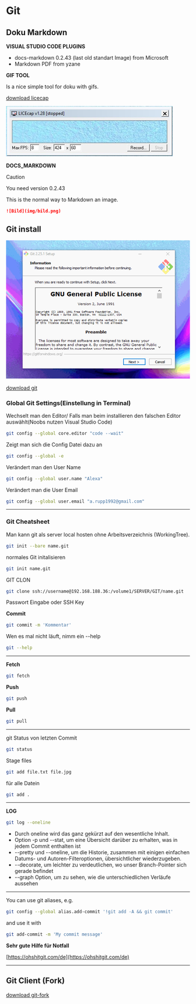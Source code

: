 # Git

## Doku Markdown

**VISUAL STUDIO CODE PLUGINS**

- docs-markdown 0.2.43 (last old standart Image) from Microsoft
- Markdown PDF from yzane

**GIF TOOL**


Is a nice simple tool for doku with gifs.

[download licecap](http://cockos.com/licecap/)

![giftoollicecap](img/licecap.png)

**DOCS_MARKDOWN**

> [!CAUTION]
> You need version 0.2.43

This is the normal way to Markdown an image.
```markdown
![Bild](img/bild.png)
```


## Git install

![installgifgit](img/GitInstall.gif)

[download git](https://git-scm.com/download/win)

### Global Git Settings(Einstellung in Terminal)

Wechselt man den Editor/ Falls man beim installieren den falschen Editor auswählt(Noobs nutzen Visual Studio Code)
```bash
git config --global core.editor "code --wait"
```

Zeigt man sich die Config Datei dazu an
```bash
git config --global -e
```

Verändert man den User Name
```bash
git config --global user.name "Alexa"
```

Verändert man die User Email
```bash
git config --global user.email "a.rupp1992@gmail.com"
```

---

### Git Cheatsheet
Man kann git als server local hosten ohne Arbeitsverzeichnis (WorkingTree).

```bash
git init --bare name.git
```

normales Git initalisieren

```bash
git init name.git
```

GIT CLON

```bash
git clone ssh://username@192.168.188.36:/volume1/SERVER/GIT/name.git
```
Passwort Eingabe oder SSH Key

**Commit**

```bash
git commit -m 'Kommentar'
```

Wen es mal nicht läuft, nimm ein --help
```bash
git --help
```
___

**Fetch**
```bash
git fetch
```
**Push**
```bash
git push
```

**Pull**
```bash
git pull
```
____

git Status von letzten Commit

```bash
git status
```

Stage files

```bash
git add file.txt file.jpg
```

für alle Datein
```bash
git add .
```

---

**LOG**

```bash
git log --oneline
```
* Durch oneline wird das ganz gekürzt auf den wesentliche Inhalt.
* Option -p und --stat, um eine Übersicht darüber zu erhalten, was in jedem Commit enthalten ist
* --pretty und --oneline, um die Historie, zusammen mit einigen einfachen Datums- und Autoren-Filteroptionen, übersichtlicher wiederzugeben.
* --decorate, um leichter zu verdeutlichen, wo unser Branch-Pointer sich gerade befindet
* --graph Option, um zu sehen, wie die unterschiedlichen Verläufe aussehen

---

You can use git aliases, e.g.

```bash
git config --global alias.add-commit '!git add -A && git commit'
```
and use it with

```bash
git add-commit -m 'My commit message'
```

**Sehr gute Hilfe für Notfall**

[https://ohshitgit.com/de](https://ohshitgit.com/de)

---

## Git Client (Fork)


[download git-fork](https://git-fork.com/)